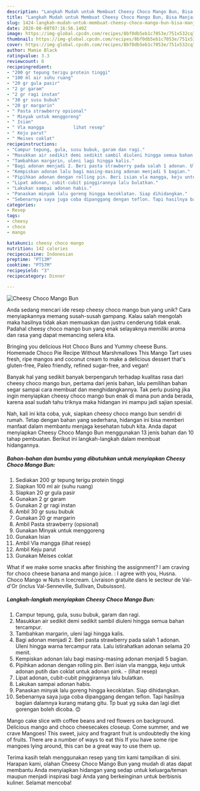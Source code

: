 ```yaml
---
description: "Langkah Mudah untuk Membuat Cheesy Choco Mango Bun, Bisa Manjain Lidah"
title: "Langkah Mudah untuk Membuat Cheesy Choco Mango Bun, Bisa Manjain Lidah"
slug: 1424-langkah-mudah-untuk-membuat-cheesy-choco-mango-bun-bisa-manjain-lidah
date: 2020-08-08T07:16:56.140Z
image: https://img-global.cpcdn.com/recipes/8bf0db5eb1c7053e/751x532cq70/cheesy-choco-mango-bun-foto-resep-utama.jpg
thumbnail: https://img-global.cpcdn.com/recipes/8bf0db5eb1c7053e/751x532cq70/cheesy-choco-mango-bun-foto-resep-utama.jpg
cover: https://img-global.cpcdn.com/recipes/8bf0db5eb1c7053e/751x532cq70/cheesy-choco-mango-bun-foto-resep-utama.jpg
author: Mamie Black
ratingvalue: 3.3
reviewcount: 8
recipeingredient:
- "200 gr tepung terigu protein tinggi"
- "100 ml air suhu ruang"
- "20 gr gula pasir"
- "2 gr garam"
- "2 gr ragi instan"
- "30 gr susu bubuk"
- "20 gr margarin"
- " Pasta strawberry opsional"
- " Minyak untuk menggoreng"
- " Isian"
- " Vla mangga           lihat resep"
- " Keju parut"
- " Meises coklat"
recipeinstructions:
- "Campur tepung, gula, susu bubuk, garam dan ragi."
- "Masukkan air sedikit demi sedikit sambil diuleni hingga semua bahan tercampur."
- "Tambahkan margarin, uleni lagi hingga kalis."
- "Bagi adonan menjadi 2. Beri pasta strawberry pada salah 1 adonan. Uleni hingga warna tercampur rata. Lalu istirahatkan adonan selama 20 menit."
- "Kempiskan adonan lalu bagi masing-masing adonan menjadi 5 bagian."
- "Pipihkan adonan dengan rolling pin. Beri isian vla mangga, keju untuk adonan putih dan coklat untuk adonan pink.             (lihat resep)"
- "Lipat adonan, cubit-cubit pinggirannya lalu bulatkan."
- "Lakukan sampai adonan habis."
- "Panaskan minyak lalu goreng hingga kecoklatan. Siap dihidangkan."
- "Sebenarnya saya juga coba dipanggang dengan teflon. Tapi hasilnya bagian dalamnya kurang matang gitu. Tp buat yg suka dan lagi diet gorengan boleh dicoba. 😊"
categories:
- Resep
tags:
- cheesy
- choco
- mango

katakunci: cheesy choco mango 
nutrition: 142 calories
recipecuisine: Indonesian
preptime: "PT13M"
cooktime: "PT57M"
recipeyield: "3"
recipecategory: Dinner

---
```



![Cheesy Choco Mango Bun](https://img-global.cpcdn.com/recipes/8bf0db5eb1c7053e/751x532cq70/cheesy-choco-mango-bun-foto-resep-utama.jpg)

Anda sedang mencari ide resep cheesy choco mango bun yang unik? Cara menyiapkannya memang susah-susah gampang. Kalau salah mengolah maka hasilnya tidak akan memuaskan dan justru cenderung tidak enak. Padahal cheesy choco mango bun yang enak selayaknya memiliki aroma dan rasa yang dapat memancing selera kita.

Bringing you delicious Hot Choco Buns and Yummy cheese Buns. Homemade Choco Pie Recipe Without Marshmallows This Mango Tart uses fresh, ripe mangos and coconut cream to make a delicious dessert that&#39;s gluten-free, Paleo friendly, refined sugar-free, and vegan!

Banyak hal yang sedikit banyak berpengaruh terhadap kualitas rasa dari cheesy choco mango bun, pertama dari jenis bahan, lalu pemilihan bahan segar sampai cara membuat dan menghidangkannya. Tak perlu pusing jika ingin menyiapkan cheesy choco mango bun enak di mana pun anda berada, karena asal sudah tahu triknya maka hidangan ini mampu jadi sajian spesial.


Nah, kali ini kita coba, yuk, siapkan cheesy choco mango bun sendiri di rumah. Tetap dengan bahan yang sederhana, hidangan ini bisa memberi manfaat dalam membantu menjaga kesehatan tubuh kita. Anda dapat menyiapkan Cheesy Choco Mango Bun menggunakan 13 jenis bahan dan 10 tahap pembuatan. Berikut ini langkah-langkah dalam membuat hidangannya.

<!--inarticleads1-->

##### Bahan-bahan dan bumbu yang dibutuhkan untuk menyiapkan Cheesy Choco Mango Bun:

1. Sediakan 200 gr tepung terigu protein tinggi
1. Siapkan 100 ml air (suhu ruang)
1. Siapkan 20 gr gula pasir
1. Gunakan 2 gr garam
1. Gunakan 2 gr ragi instan
1. Ambil 30 gr susu bubuk
1. Gunakan 20 gr margarin
1. Ambil  Pasta strawberry (opsional)
1. Gunakan  Minyak untuk menggoreng
1. Gunakan  Isian
1. Ambil  Vla mangga           (lihat resep)
1. Ambil  Keju parut
1. Gunakan  Meises coklat


What if we make some snacks after finishing the assignment? I am craving for choco cheese banana and mango juice. : I agree with you, Husna. Choco Mango w Nuts n Icecream. Livraison gratuite dans le secteur de Val-d&#39;Or (inclus Val-Senneville, Sullivan, Dubuisson). 

<!--inarticleads2-->

##### Langkah-langkah menyiapkan Cheesy Choco Mango Bun:

1. Campur tepung, gula, susu bubuk, garam dan ragi.
1. Masukkan air sedikit demi sedikit sambil diuleni hingga semua bahan tercampur.
1. Tambahkan margarin, uleni lagi hingga kalis.
1. Bagi adonan menjadi 2. Beri pasta strawberry pada salah 1 adonan. Uleni hingga warna tercampur rata. Lalu istirahatkan adonan selama 20 menit.
1. Kempiskan adonan lalu bagi masing-masing adonan menjadi 5 bagian.
1. Pipihkan adonan dengan rolling pin. Beri isian vla mangga, keju untuk adonan putih dan coklat untuk adonan pink. -             (lihat resep)
1. Lipat adonan, cubit-cubit pinggirannya lalu bulatkan.
1. Lakukan sampai adonan habis.
1. Panaskan minyak lalu goreng hingga kecoklatan. Siap dihidangkan.
1. Sebenarnya saya juga coba dipanggang dengan teflon. Tapi hasilnya bagian dalamnya kurang matang gitu. Tp buat yg suka dan lagi diet gorengan boleh dicoba. 😊


Mango cake slice with coffee beans and red flowers on background. Delicious mango and choco cheesecakes closeup. Come summer, and we crave Mangoes! This sweet, juicy and fragrant fruit is undoubtedly the king of fruits. There are a number of ways to eat this If you have some ripe mangoes lying around, this can be a great way to use them up. 

Terima kasih telah menggunakan resep yang tim kami tampilkan di sini. Harapan kami, olahan Cheesy Choco Mango Bun yang mudah di atas dapat membantu Anda menyiapkan hidangan yang sedap untuk keluarga/teman maupun menjadi inspirasi bagi Anda yang berkeinginan untuk berbisnis kuliner. Selamat mencoba!
